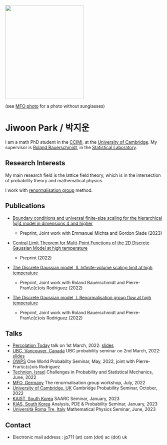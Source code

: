 <header>
  <!-- TL;DR -->
</header>

<img src="https://jiwoon-park-math.github.io/temp.jpg" width="250" height="300">

(see [MFO photo](https://owpdb.mfo.de/detail?photo_id=24980) for a photo without sunglasses)

# Jiwoon Park / 박지운

I am a math PhD student in the [CCIMI](https://www.ccimi.maths.cam.ac.uk), at the [University of Cambridge](https://www.cam.ac.uk). My supervisor is [Roland Bauerschmidt](http://www.statslab.cam.ac.uk/~rb812/), in the [Statistical Laboratory](http://www.statslab.cam.ac.uk).

## Research Interests

My main research field is the lattice field theory, which is in the intersection of probability theory and mathematical physics. 

I work with [renormalisation group](https://en.wikipedia.org/wiki/Renormalization_group) method.

## Publications

- [Boundary conditions and universal finite-size scaling for the hierarchical \|φ\|4 model in dimensions 4 and higher](https://arxiv.org/abs/2306.00896)
  - Preprint, Joint work with Emmanuel Michta and Gordon Slade (2023)

- [Central Limit Theorem for Multi-Point Functions of the 2D Discrete Gaussian Model at high temperature](https://arxiv.org/abs/2211.14367)
  - Preprint (2022)

- [The Discrete Gaussian model, II. Infinite-volume scaling limit at high temperature](https://arxiv.org/abs/2202.02287)
  - Preprint, Joint work with Roland Bauerschmidt and Pierre-Fran\c{c}ois Rodriguez (2022)

- [The Discrete Gaussian model, I. Renormalisation group flow at high temperature](https://arxiv.org/abs/2202.02286)
  - Preprint, Joint work with Roland Bauerschmidt and Pierre-Fran\c{c}ois Rodriguez (2022)

## Talks

- [Percolation Today](https://percolation.ethz.ch) talk on 1st March, 2022: [slides](https://jiwoon-park-math.github.io/resources/1st_March_percolation_today.pdf)
- [UBC, Vancouver, Canada](https://secure.math.ubc.ca/Links/Probability) UBC probability seminar on 2nd March, 2022: [slides](https://jiwoon-park-math.github.io/resources/2nd_March_UBC_Probability.pdf)
- [OWPS](https://www.owprobability.org) One World Probabilty Seminar, May, 2022, joint with Pierre-Fran\c{c}ois Rodriguez
- [Technion, Israel](https://cms-math.net.technion.ac.il/challenges-in-probability-and-statistical-mechanics-3/) Challenges in Probability and Statistical Mechanics, June, 2022
- [MFO, Germany](https://www.mfo.de) The renormalisation group workshop, July, 2022
- [University of Cambridge, UK](https://talks.cam.ac.uk/show/archive/9938) Cambridge Probability Seminar, October, 2022
- [KAIST, South Korea](https://saarc.kaist.ac.kr/boards/view/seminars/91) SAARC Seminar, January, 2023
- [KIAS, South Korea](https://www.kias.re.kr/kias/activities/seminars/view.do?seqno=PGN1720230113-0003&menuNo=404003) Analysis, PDE & Probability Seminar, January, 2023
- [Università Roma Tre, Italy](https://matematicafisica.uniroma3.it/articoli/seminario-di-fisica-matematica-339425) Mathematical Physics Seminar, June, 2023

## Contact

- Electronic mail address : jp711 (at) cam (dot) ac (dot) uk
